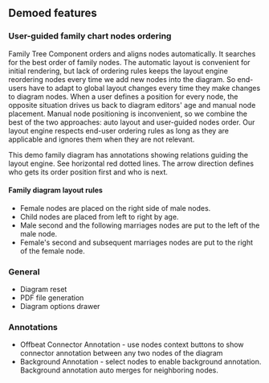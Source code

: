 ## Demoed features
### User-guided family chart nodes ordering
Family Tree Component orders and aligns nodes automatically. It searches for the best order of family nodes. The automatic layout is convenient for initial rendering, but lack of ordering rules keeps the layout engine reordering nodes every time we add new nodes into the diagram. So end-users have to adapt to global layout changes every time they make changes to diagram nodes. When a user defines a position for every node, the opposite situation drives us back to diagram editors' age and manual node placement. Manual node positioning is inconvenient, so we combine the best of the two approaches: auto layout and user-guided nodes order. Our layout engine respects end-user ordering rules as long as they are applicable and ignores them when they are not relevant.

This demo family diagram has annotations showing relations guiding the layout engine. See horizontal red dotted lines. The arrow direction defines who gets its order position first and who is next.

#### Family diagram layout rules
* Female nodes are placed on the right side of male nodes.
* Child nodes are placed from left to right by age.
* Male second and the following marriages nodes are put to the left of the male node.
* Female's second and subsequent marriages nodes are put to the right of the female node.

### General
* Diagram reset
* PDF file generation
* Diagram options drawer

### Annotations
* Offbeat Connector Annotation - use nodes context buttons to show connector annotation between any two nodes of the diagram
* Background Annotation - select nodes to enable background annotation. Background annotation auto merges for neighboring nodes.
